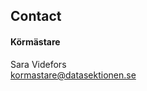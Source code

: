 ## Contact

#### Körmästare

Sara Videfors</br>
[kormastare@datasektionen.se](mailto:kormastare@datasektionen.se)